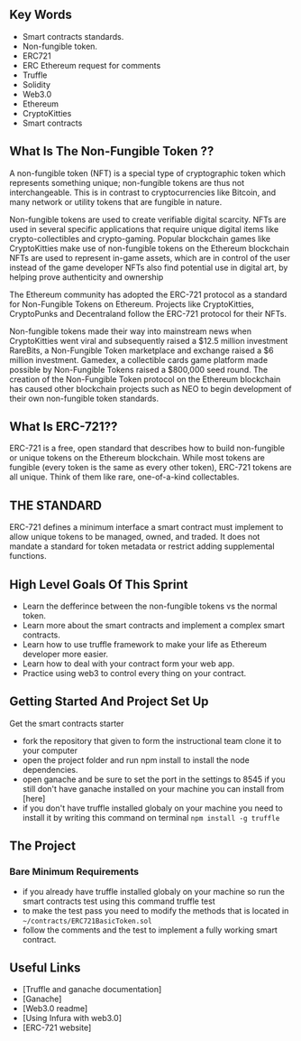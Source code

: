 
## Key Words
- Smart contracts standards.
- Non-fungible token.
- ERC721
- ERC Ethereum request for comments
- Truffle
- Solidity
- Web3.0
- Ethereum
- CryptoKitties
- Smart contracts


## What Is The Non-Fungible Token ??
A non-fungible token (NFT) is a special type of cryptographic token which represents something unique; non-fungible tokens are thus not interchangeable. This is in contrast to cryptocurrencies like Bitcoin, and many network or utility tokens that are fungible in nature.

Non-fungible tokens are used to create verifiable digital scarcity. NFTs are used in several specific applications that require unique digital items like crypto-collectibles and crypto-gaming. Popular blockchain games like CryptoKitties make use of non-fungible tokens on the Ethereum blockchain NFTs are used to represent in-game assets, which are in control of the user instead of the game developer NFTs also find potential use in digital art, by helping prove authenticity and ownership

The Ethereum community has adopted the ERC-721 protocol as a standard for Non-Fungible Tokens on Ethereum. Projects like CryptoKitties, CryptoPunks and Decentraland follow the ERC-721 protocol for their NFTs.

Non-fungible tokens made their way into mainstream news when CryptoKitties went viral and subsequently raised a $12.5 million investment RareBits, a Non-Fungible Token marketplace and exchange raised a $6 million investment. Gamedex, a collectible cards game platform made possible by Non-Fungible Tokens raised a $800,000 seed round. The creation of the Non-Fungible Token protocol on the Ethereum blockchain has caused other blockchain projects such as NEO to begin development of their own non-fungible token standards.


## What Is ERC-721??
ERC-721 is a free, open standard that describes how to build non-fungible or unique tokens on the Ethereum blockchain. While most tokens are fungible (every token is the same as every other token), ERC-721 tokens are all unique. Think of them like rare, one-of-a-kind collectables.

## THE STANDARD
ERC-721 defines a minimum interface a smart contract must implement to allow unique tokens to be managed, owned, and traded. It does not mandate a standard for token metadata or restrict adding supplemental functions. 

## High Level Goals Of This Sprint
- Learn the defferince between the non-fungible tokens vs the normal token.
- Learn more about the smart contracts and implement a complex smart contracts.
- Learn how to use truffle framework to make your life as Ethereum developer more easier.
- Learn how to deal with your contract form your web app.
- Practice using web3 to control every thing on your contract.

## Getting Started And Project Set Up
Get the smart contracts starter 
- fork the repository that given to form the instructional team clone it to your computer 
- open the project folder and run npm install to install the node dependencies.
- open ganache and be sure to set the port in the settings to 8545 if you still don't have ganache installed on your machine you can install from [here]
- if you don't have truffle installed globaly on your machine you need to install it by writing this command on terminal ```npm install -g truffle```

## The Project
### Bare Minimum Requirements
- if you already have truffle installed globaly on your machine so run the smart contracts test using this command truffle test
- to make the test pass you need to modify the methods that is located in ```~/contracts/ERC721BasicToken.sol ```
- follow the comments and the test to implement a fully working smart contract.

## Useful Links
- [Truffle and ganache documentation]
- [Ganache]
- [Web3.0 readme]
- [Using Infura with web3.0]
- [ERC-721 website]



